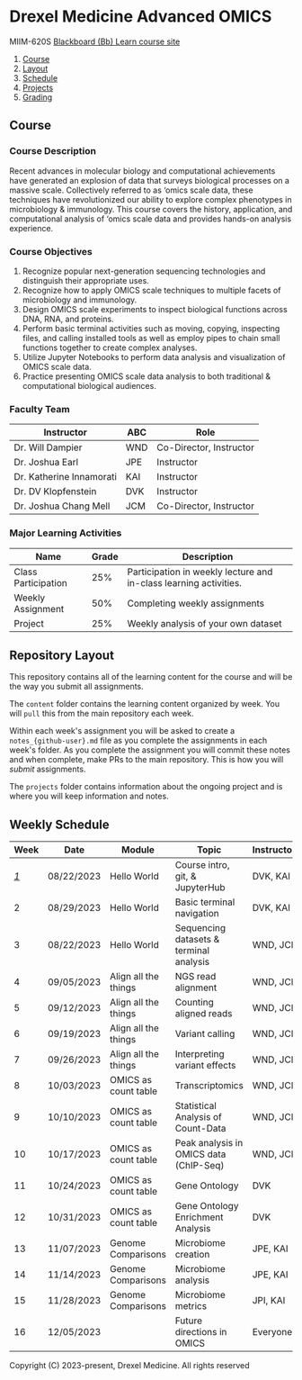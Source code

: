 # Drexel Medicine Advanced OMICS
MIIM-620S
[Blackboard (Bb) Learn course site](https://learn.dcollege.net/)

1. [Course](#course)
2. [Layout](#repository-layout)
3. [Schedule](#weekly-schedule)
4. [Projects](projects/README.md)
5. [Grading](grading/README.md)

## Course 

### Course Description

Recent advances in molecular biology and computational achievements have generated an explosion of data that surveys biological processes on a massive scale.
Collectively referred to as ‘omics scale data, these techniques have revolutionized our ability to explore complex phenotypes in microbiology & immunology.
This course covers the history, application, and computational analysis of ‘omics scale data and provides hands-on analysis experience. 

### Course Objectives

1. Recognize popular next-generation sequencing technologies and distinguish their appropriate uses. 
2. Recognize how to apply OMICS scale techniques to multiple facets of microbiology and immunology. 
3. Design OMICS scale experiments to inspect biological functions across DNA, RNA, and proteins. 
4. Perform basic terminal activities such as moving, copying, inspecting files, and calling installed tools as well as employ pipes to chain small functions together to create complex analyses. 
5. Utilize Jupyter Notebooks to perform data analysis and visualization of OMICS scale data. 
6. Practice presenting OMICS scale data analysis to both traditional & computational biological audiences. 

### Faculty Team

| Instructor              |ABC| Role
|-------------------------|---|-------------------------------
| Dr. Will Dampier        |WND| Co-Director, Instructor
| Dr. Joshua Earl         |JPE| Instructor
| Dr. Katherine Innamorati|KAI| Instructor
| Dr. DV Klopfenstein     |DVK| Instructor
| Dr. Joshua Chang Mell   |JCM| Co-Director, Instructor

### Major Learning Activities 

| Name               | Grade  | Description
|--------------------|--------|-----------------------
|Class Participation | 25%    | Participation in weekly lecture and in-class learning activities.
|Weekly Assignment   | 50%    | Completing weekly assignments
|Project             | 25%    | Weekly analysis of your own dataset


## Repository Layout

This repository contains all of the learning content for the course and will be the way you submit all assignments.

The `content` folder contains the learning content organized by week.
You will `pull` this from the main repository each week.

Within each week's assignment you will be asked to create a `notes_{github-user}.md` file as you complete the assignments in each week's folder.
As you complete the assignment you will commit these notes and when complete, make PRs to the main repository.
This is how you will _submit_ assignments.

The `projects` folder contains information about the ongoing project and is where you will keep information and notes.


## Weekly Schedule

|Week                           |Date       |Module               | Topic                                  |Instructors   | Status 
|-------------------------------|-----------|---------------------|----------------------------------------|--------------|-------
|[ *1*](/content/wk01/README.md)|08/22/2023 | Hello World         | Course intro, git, & JupyterHub        |DVK, KAI      | unreleased
|   2                           |08/29/2023 | Hello World         | Basic terminal navigation              |DVK, KAI      | unreleased
|   3                           |08/22/2023 | Hello World         | Sequencing datasets & terminal analysis|WND, JCM      | draft
|   4                           |09/05/2023 | Align all the things| NGS read alignment                     |WND, JCM      | unreleased
|   5                           |09/12/2023 | Align all the things| Counting aligned reads                 |WND, JCM      | unreleased
|   6                           |09/19/2023 | Align all the things| Variant calling                        |WND, JCM      | unreleased
|   7                           |09/26/2023 | Align all the things| Interpreting variant effects           |WND, JCM      | unreleased
|   8                           |10/03/2023 | OMICS as count table| Transcriptomics                        |WND, JCM      | unreleased
|   9                           |10/10/2023 | OMICS as count table| Statistical Analysis of Count-Data     |WND, JCM      | unreleased
|  10                           |10/17/2023 | OMICS as count table| Peak analysis in OMICS data (ChIP-Seq) |WND, JCM      | unreleased
|  11                           |10/24/2023 | OMICS as count table| Gene Ontology                          |DVK           | unreleased
|  12                           |10/31/2023 | OMICS as count table| Gene Ontology Enrichment Analysis      |DVK           | unreleased
|  13                           |11/07/2023 | Genome Comparisons  | Microbiome creation                    |JPE, KAI      | unreleased
|  14                           |11/14/2023 | Genome Comparisons  | Microbiome analysis                    |JPE, KAI      | unreleased
|  15                           |11/28/2023 | Genome Comparisons  | Microbiome metrics                     |JPI, KAI      | unreleased
|  16                           |12/05/2023 |                     | Future directions in OMICS             |Everyone      | unreleased

Copyright (C) 2023-present, Drexel Medicine. All rights reserved
